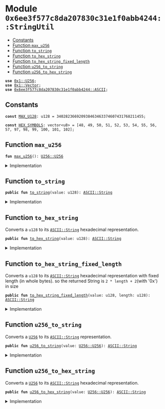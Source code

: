 
<a name="0x6ee3f577c8da207830c31e1f0abb4244_StringUtil"></a>

# Module `0x6ee3f577c8da207830c31e1f0abb4244::StringUtil`



-  [Constants](#@Constants_0)
-  [Function `max_u256`](#0x6ee3f577c8da207830c31e1f0abb4244_StringUtil_max_u256)
-  [Function `to_string`](#0x6ee3f577c8da207830c31e1f0abb4244_StringUtil_to_string)
-  [Function `to_hex_string`](#0x6ee3f577c8da207830c31e1f0abb4244_StringUtil_to_hex_string)
-  [Function `to_hex_string_fixed_length`](#0x6ee3f577c8da207830c31e1f0abb4244_StringUtil_to_hex_string_fixed_length)
-  [Function `u256_to_string`](#0x6ee3f577c8da207830c31e1f0abb4244_StringUtil_u256_to_string)
-  [Function `u256_to_hex_string`](#0x6ee3f577c8da207830c31e1f0abb4244_StringUtil_u256_to_hex_string)


<pre><code><b>use</b> <a href="../../../build/StarcoinFramework/docs/U256.md#0x1_U256">0x1::U256</a>;
<b>use</b> <a href="../../../build/StarcoinFramework/docs/Vector.md#0x1_Vector">0x1::Vector</a>;
<b>use</b> <a href="ASCII.md#0x6ee3f577c8da207830c31e1f0abb4244_ASCII">0x6ee3f577c8da207830c31e1f0abb4244::ASCII</a>;
</code></pre>



<a name="@Constants_0"></a>

## Constants


<a name="0x6ee3f577c8da207830c31e1f0abb4244_StringUtil_MAX_U128"></a>



<pre><code><b>const</b> <a href="StringUtil.md#0x6ee3f577c8da207830c31e1f0abb4244_StringUtil_MAX_U128">MAX_U128</a>: u128 = 340282366920938463463374607431768211455;
</code></pre>



<a name="0x6ee3f577c8da207830c31e1f0abb4244_StringUtil_HEX_SYMBOLS"></a>



<pre><code><b>const</b> <a href="StringUtil.md#0x6ee3f577c8da207830c31e1f0abb4244_StringUtil_HEX_SYMBOLS">HEX_SYMBOLS</a>: vector&lt;u8&gt; = [48, 49, 50, 51, 52, 53, 54, 55, 56, 57, 97, 98, 99, 100, 101, 102];
</code></pre>



<a name="0x6ee3f577c8da207830c31e1f0abb4244_StringUtil_max_u256"></a>

## Function `max_u256`



<pre><code><b>fun</b> <a href="StringUtil.md#0x6ee3f577c8da207830c31e1f0abb4244_StringUtil_max_u256">max_u256</a>(): <a href="../../../build/StarcoinFramework/docs/U256.md#0x1_U256_U256">U256::U256</a>
</code></pre>



<details>
<summary>Implementation</summary>


<pre><code><b>fun</b> <a href="StringUtil.md#0x6ee3f577c8da207830c31e1f0abb4244_StringUtil_max_u256">max_u256</a>(): <a href="../../../build/StarcoinFramework/docs/U256.md#0x1_U256">U256</a> {
    <b>let</b> buffer = <a href="../../../build/StarcoinFramework/docs/Vector.md#0x1_Vector_empty">Vector::empty</a>&lt;u8&gt;();
    <b>let</b> i: u8 = 0;
    <b>while</b> (i &lt; 32) {
        <a href="../../../build/StarcoinFramework/docs/Vector.md#0x1_Vector_push_back">Vector::push_back</a>(&<b>mut</b> buffer, 0xffu8);
        i = i + 1;
    };
    <a href="../../../build/StarcoinFramework/docs/U256.md#0x1_U256_from_big_endian">U256::from_big_endian</a>(buffer)
}
</code></pre>



</details>

<a name="0x6ee3f577c8da207830c31e1f0abb4244_StringUtil_to_string"></a>

## Function `to_string`



<pre><code><b>public</b> <b>fun</b> <a href="StringUtil.md#0x6ee3f577c8da207830c31e1f0abb4244_StringUtil_to_string">to_string</a>(value: u128): <a href="ASCII.md#0x6ee3f577c8da207830c31e1f0abb4244_ASCII_String">ASCII::String</a>
</code></pre>



<details>
<summary>Implementation</summary>


<pre><code><b>public</b> <b>fun</b> <a href="StringUtil.md#0x6ee3f577c8da207830c31e1f0abb4244_StringUtil_to_string">to_string</a>(value: u128): String {
    <b>if</b> (value == 0) {
        <b>return</b> <a href="ASCII.md#0x6ee3f577c8da207830c31e1f0abb4244_ASCII_string">ASCII::string</a>(b"0")
    };
    <b>let</b> buffer = <a href="../../../build/StarcoinFramework/docs/Vector.md#0x1_Vector_empty">Vector::empty</a>&lt;u8&gt;();
    <b>while</b> (value != 0) {
        <a href="../../../build/StarcoinFramework/docs/Vector.md#0x1_Vector_push_back">Vector::push_back</a>(&<b>mut</b> buffer, ((48 + value % 10) <b>as</b> u8));
        value = value / 10;
    };
    <a href="../../../build/StarcoinFramework/docs/Vector.md#0x1_Vector_reverse">Vector::reverse</a>(&<b>mut</b> buffer);
    <a href="ASCII.md#0x6ee3f577c8da207830c31e1f0abb4244_ASCII_string">ASCII::string</a>(buffer)
}
</code></pre>



</details>

<a name="0x6ee3f577c8da207830c31e1f0abb4244_StringUtil_to_hex_string"></a>

## Function `to_hex_string`

Converts a <code>u128</code> to its <code><a href="ASCII.md#0x6ee3f577c8da207830c31e1f0abb4244_ASCII_String">ASCII::String</a></code> hexadecimal representation.


<pre><code><b>public</b> <b>fun</b> <a href="StringUtil.md#0x6ee3f577c8da207830c31e1f0abb4244_StringUtil_to_hex_string">to_hex_string</a>(value: u128): <a href="ASCII.md#0x6ee3f577c8da207830c31e1f0abb4244_ASCII_String">ASCII::String</a>
</code></pre>



<details>
<summary>Implementation</summary>


<pre><code><b>public</b> <b>fun</b> <a href="StringUtil.md#0x6ee3f577c8da207830c31e1f0abb4244_StringUtil_to_hex_string">to_hex_string</a>(value: u128): String {
    <b>if</b> (value == 0) {
        <b>return</b> <a href="ASCII.md#0x6ee3f577c8da207830c31e1f0abb4244_ASCII_string">ASCII::string</a>(b"0x00")
    };
    <b>let</b> temp: u128 = value;
    <b>let</b> length: u128 = 0;
    <b>while</b> (temp != 0) {
        length = length + 1;
        temp = temp &gt;&gt; 8;
    };
    <a href="StringUtil.md#0x6ee3f577c8da207830c31e1f0abb4244_StringUtil_to_hex_string_fixed_length">to_hex_string_fixed_length</a>(value, length)
}
</code></pre>



</details>

<a name="0x6ee3f577c8da207830c31e1f0abb4244_StringUtil_to_hex_string_fixed_length"></a>

## Function `to_hex_string_fixed_length`

Converts a <code>u128</code> to its <code><a href="ASCII.md#0x6ee3f577c8da207830c31e1f0abb4244_ASCII_String">ASCII::String</a></code> hexadecimal representation with fixed length (in whole bytes).
so the returned String is <code>2 * length + 2</code>(with '0x') in size


<pre><code><b>public</b> <b>fun</b> <a href="StringUtil.md#0x6ee3f577c8da207830c31e1f0abb4244_StringUtil_to_hex_string_fixed_length">to_hex_string_fixed_length</a>(value: u128, length: u128): <a href="ASCII.md#0x6ee3f577c8da207830c31e1f0abb4244_ASCII_String">ASCII::String</a>
</code></pre>



<details>
<summary>Implementation</summary>


<pre><code><b>public</b> <b>fun</b> <a href="StringUtil.md#0x6ee3f577c8da207830c31e1f0abb4244_StringUtil_to_hex_string_fixed_length">to_hex_string_fixed_length</a>(value: u128, length: u128): String {
    <b>let</b> buffer = <a href="../../../build/StarcoinFramework/docs/Vector.md#0x1_Vector_empty">Vector::empty</a>&lt;u8&gt;();

    <b>let</b> i: u128 = 0;
    <b>while</b> (i &lt; length * 2) {
        <a href="../../../build/StarcoinFramework/docs/Vector.md#0x1_Vector_push_back">Vector::push_back</a>(&<b>mut</b> buffer, *<a href="../../../build/StarcoinFramework/docs/Vector.md#0x1_Vector_borrow">Vector::borrow</a>(&<b>mut</b> <a href="StringUtil.md#0x6ee3f577c8da207830c31e1f0abb4244_StringUtil_HEX_SYMBOLS">HEX_SYMBOLS</a>, (value & 0xf <b>as</b> u64)));
        value = value &gt;&gt; 4;
        i = i + 1;
    };
    <b>assert</b>!(value == 0, 1);
    <a href="../../../build/StarcoinFramework/docs/Vector.md#0x1_Vector_append">Vector::append</a>(&<b>mut</b> buffer, b"x0");
    <a href="../../../build/StarcoinFramework/docs/Vector.md#0x1_Vector_reverse">Vector::reverse</a>(&<b>mut</b> buffer);
    <a href="ASCII.md#0x6ee3f577c8da207830c31e1f0abb4244_ASCII_string">ASCII::string</a>(buffer)
}
</code></pre>



</details>

<a name="0x6ee3f577c8da207830c31e1f0abb4244_StringUtil_u256_to_string"></a>

## Function `u256_to_string`

Converts a <code><a href="../../../build/StarcoinFramework/docs/U256.md#0x1_U256">U256</a></code> to its <code><a href="ASCII.md#0x6ee3f577c8da207830c31e1f0abb4244_ASCII_String">ASCII::String</a></code> representation.


<pre><code><b>public</b> <b>fun</b> <a href="StringUtil.md#0x6ee3f577c8da207830c31e1f0abb4244_StringUtil_u256_to_string">u256_to_string</a>(value: <a href="../../../build/StarcoinFramework/docs/U256.md#0x1_U256_U256">U256::U256</a>): <a href="ASCII.md#0x6ee3f577c8da207830c31e1f0abb4244_ASCII_String">ASCII::String</a>
</code></pre>



<details>
<summary>Implementation</summary>


<pre><code><b>public</b> <b>fun</b> <a href="StringUtil.md#0x6ee3f577c8da207830c31e1f0abb4244_StringUtil_u256_to_string">u256_to_string</a>(value: <a href="../../../build/StarcoinFramework/docs/U256.md#0x1_U256">U256</a>): String {
    <b>let</b> ten = <a href="../../../build/StarcoinFramework/docs/U256.md#0x1_U256_from_u64">U256::from_u64</a>(10);
    <b>let</b> buffer = <a href="../../../build/StarcoinFramework/docs/Vector.md#0x1_Vector_empty">Vector::empty</a>&lt;u8&gt;();
    <b>let</b> current = value;
    <b>loop</b> {
        <b>let</b> digit = (<a href="../../../build/StarcoinFramework/docs/U256.md#0x1_U256_to_u128">U256::to_u128</a>(&<a href="../../../build/StarcoinFramework/docs/U256.md#0x1_U256_rem">U256::rem</a>(<b>copy</b> current, <b>copy</b> ten)) <b>as</b> u8);
        <a href="../../../build/StarcoinFramework/docs/Vector.md#0x1_Vector_push_back">Vector::push_back</a>(&<b>mut</b> buffer, digit + 0x30);
        current = <a href="../../../build/StarcoinFramework/docs/U256.md#0x1_U256_div">U256::div</a>(<b>copy</b> current, <b>copy</b> ten);
        <b>if</b> (<a href="../../../build/StarcoinFramework/docs/U256.md#0x1_U256_compare">U256::compare</a>(&current, &<a href="../../../build/StarcoinFramework/docs/U256.md#0x1_U256_zero">U256::zero</a>()) == 0) <b>break</b>;
    };
    <a href="../../../build/StarcoinFramework/docs/Vector.md#0x1_Vector_reverse">Vector::reverse</a>(&<b>mut</b> buffer);
    <a href="ASCII.md#0x6ee3f577c8da207830c31e1f0abb4244_ASCII_string">ASCII::string</a>(buffer)
}
</code></pre>



</details>

<a name="0x6ee3f577c8da207830c31e1f0abb4244_StringUtil_u256_to_hex_string"></a>

## Function `u256_to_hex_string`

Converts a <code><a href="../../../build/StarcoinFramework/docs/U256.md#0x1_U256">U256</a></code> to its <code><a href="ASCII.md#0x6ee3f577c8da207830c31e1f0abb4244_ASCII_String">ASCII::String</a></code> hexadecimal representation.


<pre><code><b>public</b> <b>fun</b> <a href="StringUtil.md#0x6ee3f577c8da207830c31e1f0abb4244_StringUtil_u256_to_hex_string">u256_to_hex_string</a>(value: <a href="../../../build/StarcoinFramework/docs/U256.md#0x1_U256_U256">U256::U256</a>): <a href="ASCII.md#0x6ee3f577c8da207830c31e1f0abb4244_ASCII_String">ASCII::String</a>
</code></pre>



<details>
<summary>Implementation</summary>


<pre><code><b>public</b> <b>fun</b> <a href="StringUtil.md#0x6ee3f577c8da207830c31e1f0abb4244_StringUtil_u256_to_hex_string">u256_to_hex_string</a>(value: <a href="../../../build/StarcoinFramework/docs/U256.md#0x1_U256">U256</a>): String {
    <b>let</b> sixteen = <a href="../../../build/StarcoinFramework/docs/U256.md#0x1_U256_from_u64">U256::from_u64</a>(16);
    <b>let</b> buffer = <a href="../../../build/StarcoinFramework/docs/Vector.md#0x1_Vector_empty">Vector::empty</a>&lt;u8&gt;();
    <b>let</b> current = value;
    <b>let</b> i: u64 = 0;
    <b>loop</b> {
        <a href="../../../build/StarcoinFramework/docs/Vector.md#0x1_Vector_push_back">Vector::push_back</a>(&<b>mut</b> buffer, *<a href="../../../build/StarcoinFramework/docs/Vector.md#0x1_Vector_borrow">Vector::borrow</a>(&<b>mut</b> <a href="StringUtil.md#0x6ee3f577c8da207830c31e1f0abb4244_StringUtil_HEX_SYMBOLS">HEX_SYMBOLS</a>, (<a href="../../../build/StarcoinFramework/docs/U256.md#0x1_U256_to_u128">U256::to_u128</a>(&<a href="../../../build/StarcoinFramework/docs/U256.md#0x1_U256_rem">U256::rem</a>(<b>copy</b> current, <b>copy</b> sixteen)) <b>as</b> u64)));
        i = i + 1;
        current = <a href="../../../build/StarcoinFramework/docs/U256.md#0x1_U256_div">U256::div</a>(<b>copy</b> current, <b>copy</b> sixteen);
        <b>if</b> (<a href="../../../build/StarcoinFramework/docs/U256.md#0x1_U256_compare">U256::compare</a>(&current, &<a href="../../../build/StarcoinFramework/docs/U256.md#0x1_U256_zero">U256::zero</a>()) == 0) <b>break</b>;
    };
    <b>if</b> (i % 2 != 0) <a href="../../../build/StarcoinFramework/docs/Vector.md#0x1_Vector_append">Vector::append</a>(&<b>mut</b> buffer, b"0");
    <a href="../../../build/StarcoinFramework/docs/Vector.md#0x1_Vector_append">Vector::append</a>(&<b>mut</b> buffer, b"x0");
    <a href="../../../build/StarcoinFramework/docs/Vector.md#0x1_Vector_reverse">Vector::reverse</a>(&<b>mut</b> buffer);
    <a href="ASCII.md#0x6ee3f577c8da207830c31e1f0abb4244_ASCII_string">ASCII::string</a>(buffer)
}
</code></pre>



</details>
